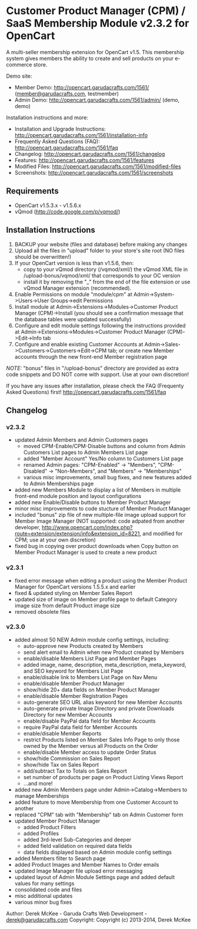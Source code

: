 # Customer Product Manager (CPM) / SaaS Membership Module v2.3.2 for OpenCart

A multi-seller membership extension for OpenCart v1.5. This membership system gives members the ability to create and sell products on your e-commerce store.

Demo site:
- Member Demo:  http://opencart.garudacrafts.com/1561/ (member@garudacrafts.com, testmember)
- Admin Demo:  http://opencart.garudacrafts.com/1561/admin/ (demo, demo)

Installation instructions and more:
- Installation and Upgrade Instructions:  http://opencart.garudacrafts.com/1561/installation-info
- Frequently Asked Questions (FAQ):  http://opencart.garudacrafts.com/1561/faq
- Changelog:  http://opencart.garudacrafts.com/1561/changelog
- Features:  http://opencart.garudacrafts.com/1561/features
- Modified Files: http://opencart.garudacrafts.com/1561/modified-files
- Screenshots: http://opencart.garudacrafts.com/1561/screenshots

## Requirements
- OpenCart v1.5.3.x - v1.5.6.x
- vQmod (http://code.google.com/p/vqmod/)

## Installation Instructions
1. BACKUP your website (files and database) before making any changes
2. Upload all the files in "upload" folder to your store's site root (NO files should be overwritten!)
3. If your OpenCart version is less than v1.5.6, then:
     - copy to your vQmod directory (/vqmod/xml/) the vQmod XML file in /upload-bonus/vqmod/xml/ that corresponds to your OC version
     - install it by removing the "_" from the end of the file extension or use vQmod Manager extension (recommended).
4. Enable Permissions on module "module/cpm" at Admin->System->Users->User Groups->edit Permissions
5. Install module at Admin->Extensions->Modules->Customer Product Manager (CPM)->Install (you should see a confirmation message that the database tables were updated successfully)
6. Configure and edit module settings following the instructions provided at Admin->Extensions->Modules->Customer Product Manager (CPM)->Edit->Info tab
7. Configure and enable existing Customer Accounts at Admin->Sales->Customers->Customers->Edit->CPM tab; or create new Member accounts through the new front-end Member registration page

*NOTE:* "bonus" files in "/upload-bonus" directory are provided as extra code snippets and DO NOT come with support. Use at your own discretion!

If you have any issues after installation, please check the FAQ (Frequenty Asked Questions) first! http://opencart.garudacrafts.com/1561/faq

## Changelog
### v2.3.2
- updated Admin Members and Admin Customers pages
	- moved CPM-Enable/CPM-Disable buttons and column from Admin Customers List pages to Admin Members List page
	- added "Member Account" Yes/No column to Customers List page
	- renamed Admin pages: "CPM-Enabled" -> "Members", "CPM-Disabled" -> "Non-Members", and "Members" -> "Memberships"
	- various misc improvements, small bug fixes, and new features added to Admin Memberships page
- added new Members Module to display a list of Members in multiple front-end module position and layout configurations
- added new Enable/Disable buttons to Member Product Manager
- minor misc improvements to code stucture of Member Product Manager
- included "bonus" zip file of new multiple-file image upload support for Member Image Manager (NOT supported: code adpated from another developer, http://www.opencart.com/index.php?route=extension/extension/info&extension_id=8221, and modified for CPM; use at your own discretion)
- fixed bug in copying over product downloads when Copy button on Member Product Manager is used to create a new product

### v2.3.1
- fixed error message when editing a product using the Member Product Manager for OpenCart versions 1.5.5.x and earlier
- fixed & updated styling on Member Sales Report
- updated size of image on Member profile page to default Category image size from default Product image size
- removed obsolete files

### v2.3.0
- added almost 50 NEW Admin module config settings, including:
	- auto-approve new Products created by Members
	- send alert email to Admin when new Product created by Members
	- enable/disable Members List Page and Member Pages
	- added image, name, description, meta_description, meta_keyword, and SEO keyword for Members List Page
	- enable/disable link to Members List Page on Nav Menu
	- enable/disable Member Product Manager
	- show/hide 20+ data fields on Member Product Manager
	- enable/disable Member Registration Pages
	- auto-generate SEO URL alias keyword for new Member Accounts
	- auto-generate private Image Directory and private Downloads Directory for new Member Accounts
	- enable/disable PayPal data field for Member Accounts
	- require PayPal data field for Member Accounts
	- enable/disable Member Reports
	- restrict Products listed on Member Sales Info Page to only those owned by the Member versus all Products on the Order
	- enable/disable Member access to update Order Status
	- show/hide Commission on Sales Report
	- show/hide Tax on Sales Report
	- add/subtract Tax to Totals on Sales Report
	- set number of products per page on Product Listing Views Report
	- ...and more!
- added new Admin Members page under Admin->Catalog->Members to manage Memberships
- added feature to move Membership from one Customer Account to another
- replaced "CPM" tab with "Membership" tab on Admin Customer form
- updated Member Product Manager
	- added Product Filters
	- added Profiles
	- added 3rd-level Sub-Categories and deeper
	- added field validation on required data fields
	- data fields displayed based on Admin module config settings
- added Members filter to Search page
- added Product Images and Member Names to Order emails
- updated Image Manager file upload error messaging
- updated layout of Admin Module Settings page and added default values for many settings
- consolidated code and files
- misc additional updates
- various minor bug fixes

Author: Derek McKee - Garuda Crafts Web Development - derek@garudacrafts.com
Copyright: Copyright (c) 2013-2014, Derek McKee

